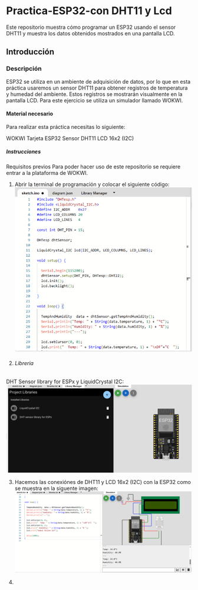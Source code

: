 # Practica-ESP32-con DHT11 y Lcd
Este repositorio muestra cómo programar un ESP32 usando el sensor DHT11 y muestra los datos obtenidos mostrados en una pantalla LCD.
## Introducción
### Descripción
ESP32 se utiliza en un ambiente de adquisición de datos, por lo que en esta práctica usaremos un sensor DHT11 para obtener registros de temperatura y humedad del ambiente. Estos registros se mostrarán visualmente en la pantalla LCD. Para este ejercicio se utiliza un simulador llamado WOKWI.
#### Material necesario
Para realizar esta práctica necesitas lo siguiente:

WOKWI
Tarjeta ESP32
Sensor DHT11
LCD 16x2 (I2C)

##### Instrucciones
Requisitos previos
Para poder hacer uso de este repositorio se requiere entrar a la plataforma de WOKWI.
1. Abrir la terminal de programación y colocar el siguiente código:
![.](https://github.com/AdalGuadarrama/Pr-ctica-ESP32-con-DHT11-y-Lcd/blob/main/p2..png)

2. ###### Libreria
DHT Sensor library for ESPx y LiquidCrystal I2C:
![.](https://github.com/AdalGuadarrama/Pr-ctica-ESP32-con-DHT11-y-Lcd/blob/main/lcd4.png)

3. Hacemos las conexiónes de DHT11 y LCD 16x2 (I2C) con la ESP32 como se muestra en la siguente imagen:
![.](https://github.com/AdalGuadarrama/Pr-ctica-ESP32-con-DHT11-y-Lcd/blob/main/lcd.3.png)

4. 




